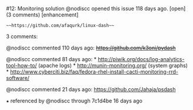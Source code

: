 #12: Monitoring solution
@nodiscc opened this issue 118 days ago.  [open] (3 comments)
[enhancement]

    ~~https://github.com/afaqurk/linux-dash~~


3 comments:

@nodiscc commented 110 days ago:
    ~~https://github.com/k3oni/pydash~~


@nodiscc commented 81 days ago:
     * http://piwik.org/docs/log-analytics-tool-how-to/ (apache logs)
     * http://munin-monitoring.org/ (system graphs)
     * http://www.cyberciti.biz/faq/fedora-rhel-install-cacti-monitoring-rrd-software/


@nodiscc commented 21 days ago:
    https://github.com/Jahaja/psdash


⁕ referenced by @nodiscc through 7c1d4be 16 days ago

